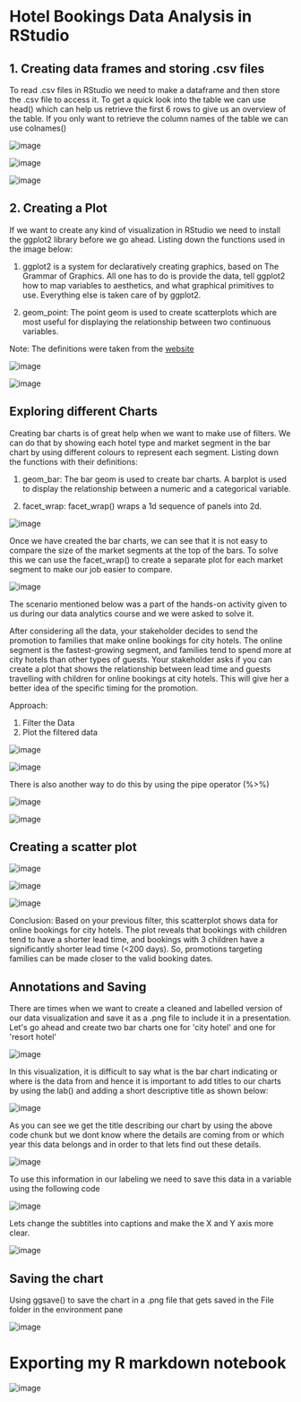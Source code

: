 # Hotel Bookings Data Analysis in RStudio

## 1. Creating data frames and storing .csv files

To read .csv files in RStudio we need to make a dataframe and then store the .csv file to access it. To get a quick look into the table we can use head() which can help us retrieve the first 6 rows to give us an overview of the table. If you only want to retrieve the column names of the table we can use colnames()
 
![image](https://github.com/user-attachments/assets/9ad2ed4b-9348-4a67-994c-582f0aa4225c)

![image](https://github.com/user-attachments/assets/3711cbab-43ee-4d24-9268-7ead5cd428a1)

![image](https://github.com/user-attachments/assets/0987d7f3-9484-4531-81f9-eea49ea9ab69)

## 2. Creating a Plot

If we want to create any kind of visualization in RStudio we need to install the ggplot2 library before we go ahead. Listing down the functions used in the image below: 

1. ggplot2 is a system for declaratively creating graphics, based on The Grammar of Graphics. All one has to do is provide the data, tell ggplot2 how to map variables to aesthetics, and what graphical primitives to use. Everything else is taken care of by ggplot2. 

2. geom_point: 
The point geom is used to create scatterplots which are most useful for displaying the relationship between two continuous variables.

Note: The definitions were taken from the [website](https://ggplot2.tidyverse.org/)

![image](https://github.com/user-attachments/assets/e5f9c068-e106-4743-8d9d-c3ecb9cd61db)

![image](https://github.com/user-attachments/assets/4a87a64a-a698-424e-bda1-215d20a456fc)

## Exploring different Charts

Creating bar charts is of great help when we want to make use of filters. We can do that by showing each hotel type and market segment in the bar chart by using different colours to represent each segment. Listing down the functions with their definitions:

1. geom_bar: 
The bar geom is used to create bar charts. A barplot is used to display the relationship between a numeric and a categorical variable.

3. facet_wrap:
facet_wrap() wraps a 1d sequence of panels into 2d.

 ![image](https://github.com/user-attachments/assets/25d482e8-7724-400c-9cf5-e0748a91dbf8)

Once we have created the bar charts, we can see that it is not easy to compare the size of the market segments at the top of the bars. To solve this we can use the facet_wrap() to create a separate plot for each market segment to make our job easier to compare.

![image](https://github.com/user-attachments/assets/63639d00-8d5a-4e14-9ddb-43fc5f03288f)

The scenario mentioned below was a part of the hands-on activity given to us during our data analytics course and we were asked to solve it.

After considering all the data, your stakeholder decides to send the promotion to families that make online bookings for city hotels. The online segment is the fastest-growing segment, and families tend to spend more at city hotels than other types of guests.
Your stakeholder asks if you can create a plot that shows the relationship between lead time and guests travelling with children for online bookings at city hotels. This will give her a better idea of the specific timing for the promotion.

Approach:
1) Filter the Data
2) Plot the filtered data

![image](https://github.com/user-attachments/assets/5fc221f2-d3d1-4688-9a8b-4cc90f7b8136)

![image](https://github.com/user-attachments/assets/32f5a435-3dfe-4c3b-a809-10f45a37fb2a)

There is also another way to do this by using the pipe operator (%\>%)

![image](https://github.com/user-attachments/assets/84bb643a-d0ec-4542-b3bf-5d356b4c7ea8)

![image](https://github.com/user-attachments/assets/a1616835-5b97-41d2-b208-a32897966100)

## Creating a scatter plot 

![image](https://github.com/user-attachments/assets/5aca0012-8559-4b9a-841d-25a09b5599f7)

![image](https://github.com/user-attachments/assets/6d0d7616-66ab-4847-9147-64032110ab60)

![image](https://github.com/user-attachments/assets/407e31cc-876b-4ef7-9824-433be3617c47)

Conclusion:
Based on your previous filter, this scatterplot shows data for online bookings for city hotels. The plot reveals that bookings with children tend to have a shorter lead time, and bookings with 3 children have a significantly shorter lead time (\<200 days). So, promotions targeting families can be made closer to the valid booking dates.

## Annotations and Saving

There are times when we want to create a cleaned and labelled version of our data visualization and save it as a .png file to include it in a presentation. Let's go ahead and create two bar charts one for 'city hotel' and one for 'resort hotel'

![image](https://github.com/user-attachments/assets/768b2a1c-64a7-4912-816c-cddc82a9459f)

In this visualization, it is difficult to say what is the bar chart indicating or where is the data from and hence it is important to add titles to our charts by using the lab() and adding a short descriptive title as shown below:

![image](https://github.com/user-attachments/assets/37a5df96-766e-4d2b-8bec-8d101e02e287)

As you can see we get the title describing our chart by using the above code chunk but we dont know where the details are coming from or which year this data belongs and in order to that lets find out these details.

![image](https://github.com/user-attachments/assets/a96428b6-021b-42c0-9c77-0b6032e5f42b)

To use this information in our labeling we need to save this data in a variable using the following code

![image](https://github.com/user-attachments/assets/20b3b8ad-855d-43f3-9c96-f649a64a464a)

Lets change the subtitles into captions and make the X and Y axis more clear.

![image](https://github.com/user-attachments/assets/915f2f99-86b8-44a5-be82-e020b25f7f67)

## Saving the chart
 Using ggsave() to save the chart in a .png file that gets saved in the File folder in the environment pane

![image](https://github.com/user-attachments/assets/5ea9993e-9105-4f9d-b67a-6da6181ab6b9)

# Exporting my R markdown notebook

![image](https://github.com/user-attachments/assets/35e295c9-f098-4a0b-9a1d-9b4712508064)








